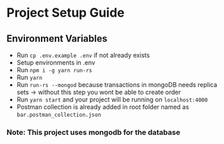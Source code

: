 # Project Setup Guide

## Environment Variables

- Run `cp .env.example .env` if not already exists
- Setup environments in .env
- Run `npm i -g yarn run-rs`
- Run `yarn`
- Run `run-rs --mongod` because transactions in mongoDB needs replica sets -> without this step you wont be able to create order
- Run `yarn start` and your project will be running on `localhost:4000`
- Postman collection is already added in root folder named as `bar.postman_collection.json`

### Note: This project uses mongodb for the database
